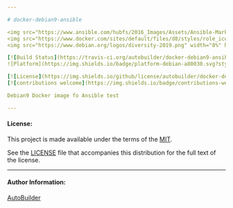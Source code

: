 ```yaml
---

# docker-debian9-ansible

<img src="https://www.ansible.com/hubfs/2016_Images/Assets/Ansible-Mark-Large-RGB-Pool.png?hsLang=en-us" width="10%" height="10%" alt="Ansible logo" align="right"/>
<img src="https://www.docker.com/sites/default/files/d8/styles/role_icon/public/2019-07/Moby-logo.png" width="13%" height="13%" alt="Docker logo" align="right"/>
<img src="https://www.debian.org/logos/diversity-2019.png" width="8%" height="8%" alt="Debian logo" align="right"/>

[![Build Status](https://travis-ci.org/autobuilder/docker-debian9-ansible.svg?branch=master)](https://travis-ci.org/autobuilder/docker-debian9-ansible)
![Platform](https://img.shields.io/badge/platform-debian-a80030.svg?style=flat) 

[![License](https://img.shields.io/github/license/autobuilder/docker-debian9-ansible)](https://opensource.org/licenses/MIT)
[![contributions welcome](https://img.shields.io/badge/contributions-welcome-brightgreen.svg?style=flat)](https://github.com/autobuilder/docker-debian9-ansible/issues)

Debian9 Docker image fo Ansible test

---
```


#### License:

This project is made available under the terms of the [MIT][mit].

See the [LICENSE][license] file that accompanies this distribution for the full text of the license.

---

#### Author Information:

[AutoBuilder][autobuilder]

[kitchenci]: https://kitchen.ci
[mit]: https://opensource.org/licenses/MIT
[license]: https://github.com/autobuilder/docker-debian9-ansible/blob/master/LICENSE
[autobuilder]: https://github.com/autobuilder
[ansiblelint]: https://docs.ansible.com/ansible-lint/